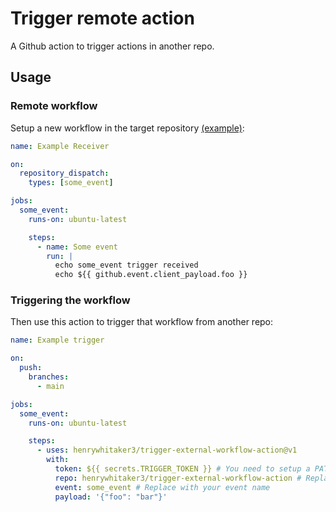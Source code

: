# Trigger remote action

A Github action to trigger actions in another repo.

## Usage

### Remote workflow

Setup a new workflow in the target repository [(example)](https://github.com/henrywhitaker3/trigger-external-workflow-action/blob/main/.github/workflows/example-receiver.yml):

```yaml
name: Example Receiver

on:
  repository_dispatch:
    types: [some_event]

jobs:
  some_event:
    runs-on: ubuntu-latest

    steps:
      - name: Some event
        run: |
          echo some_event trigger received
          echo ${{ github.event.client_payload.foo }}
```

### Triggering the workflow

Then use this action to trigger that workflow from another repo:

```yaml
name: Example trigger

on:
  push:
    branches:
      - main

jobs:
  some_event:
    runs-on: ubuntu-latest

    steps:
      - uses: henrywhitaker3/trigger-external-workflow-action@v1
        with:
          token: ${{ secrets.TRIGGER_TOKEN }} # You need to setup a PAT for this, as secrets.GITHUB_TOKEN is repo-scoped and won't work
          repo: henrywhitaker3/trigger-external-workflow-action # Replace with your repo
          event: some_event # Replace with your event name
          payload: '{"foo": "bar"}'
```
